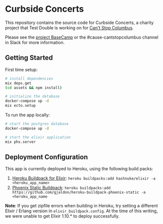 # Curbside Concerts

This repository contains the source code for Curbside Concerts, a charity project that Test Double is working on for [Can't Stop Columbus](https://cantstopcolumbus.web.app/).

Please see the [project BaseCamp](https://3.basecamp.com/4445163/projects/16536595) or the #cause-cantstopcolumbus channel in Slack for more information.

## Getting Started

First time setup:

```sh
# install dependencies
mix deps.get
(cd assets && npm install)

# initialize the database
docker-compose up -d
mix ecto.setup
```

To run the app locally:

```sh
# start the postgres database
docker-compose up -d

# start the elixir application
mix phx.server
```

## Deployment Configuration

This app is currently deployed to Heroku, using the following build packs:
1. [Heroku Buildpack for Elixir](https://github.com/HashNuke/heroku-buildpack-elixir): `heroku buildpacks:add hashnuke/elixir -a <heroku_app_name>`
2. [Phoenix Static Buildpack](https://github.com/gjaldon/heroku-buildpack-phoenix-static): `heroku buildpacks:add https://github.com/gjaldon/heroku-buildpack-phoenix-static -a <heroku_app_name`

**Note**: If you get zipfile errors when building in Heroku, try setting a different Elixir / Erlang version in `elixir_buildpack.config`. At the time of this writing, we were unable to get Elixir 1.10.* to deploy successfully.